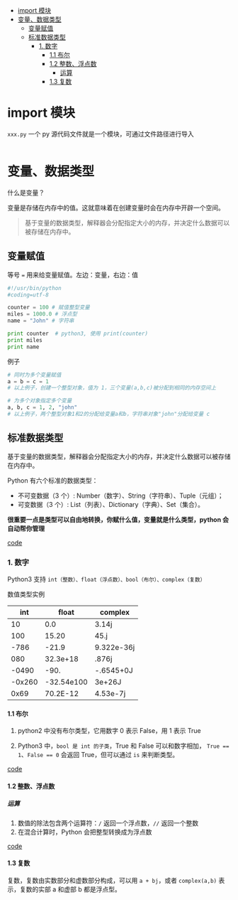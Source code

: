 <!--ts-->

- [import 模块](#import-模块)
- [变量、数据类型](#变量数据类型)
  - [变量赋值](#变量赋值)
  - [标准数据类型](#标准数据类型)
    - [1. 数字](#1-数字)
      - [1.1 布尔](#11-布尔)
      - [1.2 整数、浮点数](#12-整数浮点数)
        - [运算](#运算)
      - [1.3 复数](#13-复数)

<!-- Added by: edy, at: 2023年 2月 3日 星期五 18时57分25秒 CST -->

<!--te-->

# import 模块

`xxx.py` 一个 py 源代码文件就是一个模块，可通过文件路径进行导入

```python

```

# 变量、数据类型

什么是变量？

变量是存储在内存中的值。这就意味着在创建变量时会在内存中开辟一个空间。

> 基于变量的数据类型，解释器会分配指定大小的内存，并决定什么数据可以被存储在内存中。

## 变量赋值

等号 `=` 用来给变量赋值。左边：变量，右边：值

```python
#!/usr/bin/python
#coding=utf-8

counter = 100 # 赋值整型变量
miles = 1000.0 # 浮点型
name = "John" # 字符串

print counter  # python3, 使用 print(counter)
print miles
print name
```

例子

```python
# 同时为多个变量赋值
a = b = c = 1
# 以上例子，创建一个整型对象，值为 1，三个变量(a,b,c)被分配到相同的内存空间上

# 为多个对象指定多个变量
a, b, c = 1, 2, "john"
# 以上例子，两个整型对象1和2的分配给变量a和b，字符串对象"john"分配给变量 c
```

## 标准数据类型

基于变量的数据类型，解释器会分配指定大小的内存，并决定什么数据可以被存储在内存中。

Python 有六个标准的数据类型：

- 不可变数据（3 个）: Number（数字）、String（字符串）、Tuple（元组）；
- 可变数据（3 个）: List（列表）、Dictionary（字典）、Set（集合）。

**很重要一点是类型可以自由地转换，你赋什么值，变量就是什么类型，python 会自动帮你管理**

[code](https://github.com/andytyc/pythoncode/blob/main/seed/base/term/02-1.py)

### 1. 数字

Python3 支持 `int（整数）、float（浮点数）、bool（布尔）、complex（复数）`

数值类型实例

| int    | float      | complex    |
| ------ | ---------- | ---------- |
| 10     | 0.0        | 3.14j      |
| 100    | 15.20      | 45.j       |
| -786   | -21.9      | 9.322e-36j |
| 080    | 32.3e+18   | .876j      |
| -0490  | -90.       | -.6545+0J  |
| -0x260 | -32.54e100 | 3e+26J     |
| 0x69   | 70.2E-12   | 4.53e-7j   |

#### 1.1 布尔

1. python2 中没有布尔类型，它用数字 0 表示 False，用 1 表示 True

2. Python3 中，`bool 是 int 的子类`，True 和 False 可以和数字相加， `True == 1`、`False == 0` 会返回 True，但可以通过 `is` 来判断类型。

[code](https://github.com/andytyc/pythoncode/blob/main/seed/base/term/02-2.py)

#### 1.2 整数、浮点数

##### 运算

1. 数值的除法包含两个运算符：`/` 返回一个浮点数，`//` 返回一个整数
2. 在混合计算时，Python 会把整型转换成为浮点数

[code](https://github.com/andytyc/pythoncode/blob/main/seed/base/term/02-3.py)

#### 1.3 复数

复数，复数由实数部分和虚数部分构成，可以用 `a + bj`，或者 `complex(a,b)` 表示，复数的实部 a 和虚部 b 都是浮点型。
